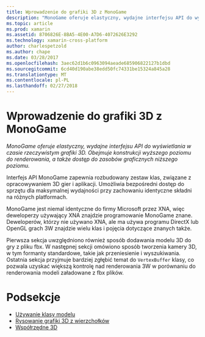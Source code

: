 ```yaml
---
title: Wprowadzenie do grafiki 3D z MonoGame
description: "MonoGame oferuje elastyczny, wydajne interfejsu API do wyświetlania w czasie rzeczywistym grafiki 3D. Obejmuje konstrukcji wyższego poziomu do renderowania, a także dostęp do zasobów graficznych niższego poziomu."
ms.topic: article
ms.prod: xamarin
ms.assetid: 8706826E-8BA5-4E00-A7D6-4072626E3292
ms.technology: xamarin-cross-platform
author: charlespetzold
ms.author: chape
ms.date: 03/28/2017
ms.openlocfilehash: 3aec62d1b6c0963094aeade685906822127b1dbd
ms.sourcegitcommit: 6cd40d190abe38edd50fc74331be15324a845a28
ms.translationtype: MT
ms.contentlocale: pl-PL
ms.lasthandoff: 02/27/2018
---
```

# <a name="introduction-to-3d-graphics-with-monogame"></a>Wprowadzenie do grafiki 3D z MonoGame

_MonoGame oferuje elastyczny, wydajne interfejsu API do wyświetlania w czasie rzeczywistym grafiki 3D. Obejmuje konstrukcji wyższego poziomu do renderowania, a także dostęp do zasobów graficznych niższego poziomu._

Interfejs API MonoGame zapewnia rozbudowany zestaw klas, związane z opracowywaniem 3D gier i aplikacji. Umożliwia bezpośredni dostęp do sprzętu dla maksymalnej wydajności przy zachowaniu identyczne składni na różnych platformach.

MonoGame jest niemal identyczne do firmy Microsoft przez XNA, więc deweloperzy używający XNA znajdzie programowanie MonoGame znane. Deweloperów, którzy nie używano XNA, ale ma używa programu DirectX lub OpenGL grach 3W znajdzie wielu klas i pojęcia dotyczące znanych także.

Pierwsza sekcja uwzględniono również sposób dodawania modelu 3D do gry z pliku fbx. W następnej sekcji omówiono sposób tworzenia kamery 3D, w tym formanty standardowe, takie jak przeniesienie i wyszukiwania. Ostatnia sekcja przyjmuje bardziej zgłębić temat do `VertexBuffer` klasy, co pozwala uzyskać większą kontrolę nad renderowania 3W w porównaniu do renderowania modeli załadowane z fbx plików.


# <a name="subsections"></a>Podsekcje

- [Używanie klasy modelu](~/graphics-games/monogame/3d/part1.md)
- [Rysowanie grafiki 3D z wierzchołków](~/graphics-games/monogame/3d/part2.md)
- [Współrzędne 3D](~/graphics-games/monogame/3d/part3.md)